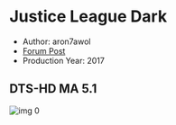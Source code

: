 # Justice League Dark

* Author: aron7awol
* [Forum Post](https://www.avsforum.com/threads/bass-eq-for-filtered-movies.2995212/post-56951380)
* Production Year: 2017

## DTS-HD MA 5.1

![img 0](https://i.imgur.com/69kuHLw.jpg)

